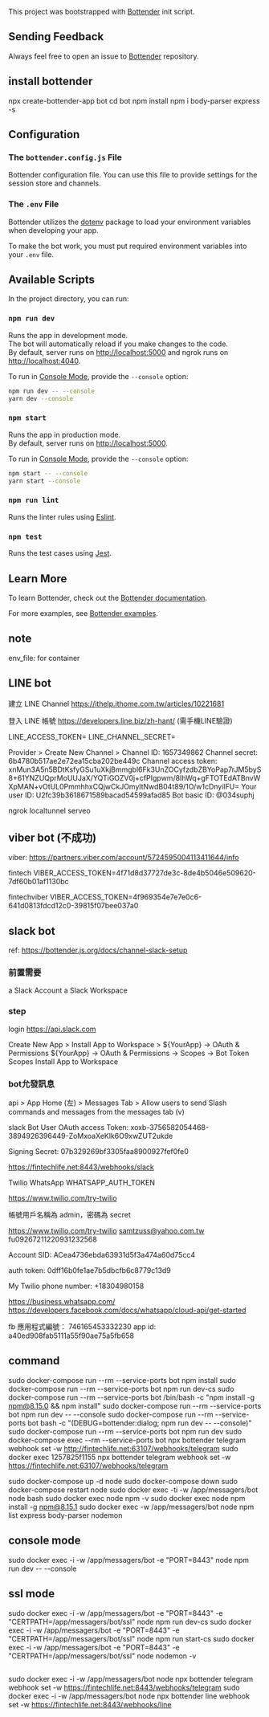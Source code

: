 This project was bootstrapped with
[Bottender](https://github.com/Yoctol/bottender) init script.

## Sending Feedback

Always feel free to open an issue to
[Bottender](https://github.com/Yoctol/bottender/issues) repository.

## install bottender

npx create-bottender-app bot
cd bot
npm install
npm i body-parser express -s

## Configuration

### The `bottender.config.js` File

Bottender configuration file. You can use this file to provide settings for the session store and channels.

### The `.env` File

Bottender utilizes the [dotenv](https://www.npmjs.com/package/dotenv) package to load your environment variables when developing your app.

To make the bot work, you must put required environment variables into your `.env` file.

## Available Scripts

In the project directory, you can run:

### `npm run dev`

Runs the app in development mode.<br>
The bot will automatically reload if you make changes to the code.<br>
By default, server runs on [http://localhost:5000](http://localhost:5000) and ngrok runs on [http://localhost:4040](http://localhost:4040).

To run in [Console Mode](https://bottender.js.org/docs/en/the-basics-console-mode), provide the `--console` option:

```sh
npm run dev -- --console
yarn dev --console
```

### `npm start`

Runs the app in production mode.<br>
By default, server runs on [http://localhost:5000](http://localhost:5000).

To run in [Console Mode](https://bottender.js.org/docs/en/the-basics-console-mode), provide the `--console` option:

```sh
npm start -- --console
yarn start --console
```

### `npm run lint`

Runs the linter rules using [Eslint](https://eslint.org/).

### `npm test`

Runs the test cases using [Jest](https://jestjs.io/).

## Learn More

To learn Bottender, check out the [Bottender documentation](https://bottender.js.org/docs/en/getting-started).

For more examples, see [Bottender examples](https://github.com/Yoctol/bottender/tree/master/examples).

## note
env_file: for container

## LINE bot
建立 LINE Channel
https://ithelp.ithome.com.tw/articles/10221681

登入 LINE 帳號
https://developers.line.biz/zh-hant/
(需手機LINE驗證)

LINE_ACCESS_TOKEN=
LINE_CHANNEL_SECRET=

Provider > Create New Channel >
Channel ID: 1657349862
Channel secret: 6b4780b517ae2e72ea15cba202be449c
Channel access token:
xnMun3A5n5BDtKsfyGSu1uXkjBmmgbl6Fk3UnZOCyfzdbZBYoPap7rJM5byS8+61YNZUQprMoUUJaX/YQTiGOZV0j+cfPIgpwm/8IhWq+gFTOTEdATBnvWXpMAN+vOtUL0PmmhhxCQjwCkJOmyltNwdB04t89/1O/w1cDnyilFU=
Your user ID: U2fc39b3618671589bacad54599afad85
Bot basic ID: @034suphj

ngrok
localtunnel
serveo

## viber bot (不成功)
viber: https://partners.viber.com/account/5724595004113411644/info

fintech
VIBER_ACCESS_TOKEN=4f71d8d37727de3c-8de4b5046e509620-7df60b01af1130bc

fintechviber
VIBER_ACCESS_TOKEN=4f969354e7e7e0c6-641d0813fdcd12c0-39815f07bee037a0

## slack bot
ref:
https://bottender.js.org/docs/channel-slack-setup

### 前置需要
a Slack Account
a Slack Workspace

### step
login
https://api.slack.com

Create New App > Install App to Workspace > \${YourApp} → OAuth & Permissions
\${YourApp} → OAuth & Permissions → Scopes → Bot Token Scopes
Install App to Workspace

### bot允發訊息
api > App Home (左) > Messages Tab > Allow users to send Slash commands and messages from the messages tab (v)

slack Bot User OAuth access Token:
xoxb-3756582054468-3894926396449-ZoMxoaXeKlk6O9xwZUT2ukde

Signing Secret:
07b329269bf3305faa8900927fef0fe0

https://fintechlife.net:8443/webhooks/slack

Twilio WhatsApp WHATSAPP_AUTH_TOKEN

https://www.twilio.com/try-twilio

帳號用戶名稱為 admin，密碼為 secret

https://www.twilio.com/try-twilio
samtzuss@yahoo.com.tw
fu09267211220931232568

Account SID:
ACea4736ebda63931d5f3a474a60d75cc4

auth token:
0dff16b0fe1ae7b5dbcfb6c8779c13d9

My Twilio phone number:
+18304980158

https://business.whatsapp.com/
https://developers.facebook.com/docs/whatsapp/cloud-api/get-started

fb
應用程式編號： 746165453332230
app id: a40ed908fab5111a55f90ae75a5fb658


## command
sudo docker-compose  run --rm --service-ports bot npm install
sudo docker-compose  run --rm --service-ports bot npm run dev-cs
sudo docker-compose  run --rm --service-ports bot /bin/bash -c "npm install -g npm@8.15.0 && npm install"
sudo docker-compose  run --rm --service-ports bot npm run dev -- --console
sudo docker-compose  run --rm --service-ports bot bash -c "(DEBUG=bottender:dialog; npm run dev -- --console)"
sudo docker-compose  run --rm --service-ports bot npm run dev
sudo docker-compose  exec --rm --service-ports bot npx bottender telegram webhook set -w http://fintechlife.net:63107/webhooks/telegram
sudo docker exec 1257825f1155 npx bottender telegram webhook set -w https://fintechlife.net:63107/webhooks/telegram

sudo docker-compose up -d node
sudo docker-compose down
sudo docker-compose restart node
sudo docker exec -ti -w /app/messagers/bot node bash
sudo docker exec node npm -v
sudo docker exec node npm install -g npm@8.15.1
sudo docker exec -w /app/messagers/bot node npm list express body-parser nodemon

## console mode
sudo docker exec -i -w /app/messagers/bot -e "PORT=8443" node npm run dev -- --console

## ssl mode
sudo docker exec -i -w /app/messagers/bot -e "PORT=8443" -e "CERTPATH=/app/messagers/bot/ssl" node npm run dev-cs
sudo docker exec -i -w /app/messagers/bot -e "PORT=8443" -e "CERTPATH=/app/messagers/bot/ssl" node npm run start-cs
sudo docker exec -i -w /app/messagers/bot -e "PORT=8443" -e "CERTPATH=/app/messagers/bot/ssl" node nodemon -v

##
sudo docker exec -i -w /app/messagers/bot node npx bottender telegram webhook set -w https://fintechlife.net:8443/webhooks/telegram
sudo docker exec -i -w /app/messagers/bot node npx bottender line webhook set -w https://fintechlife.net:8443/webhooks/line
